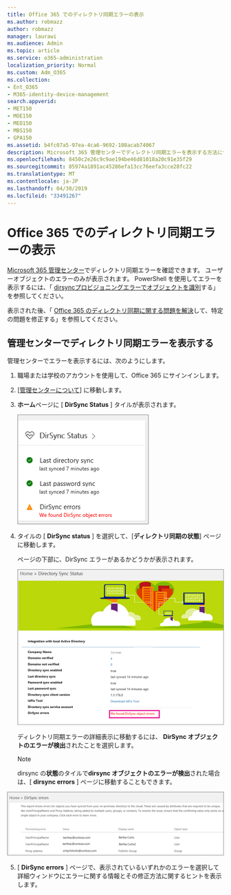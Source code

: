 ```yaml
---
title: Office 365 でのディレクトリ同期エラーの表示
ms.author: robmazz
author: robmazz
manager: laurawi
ms.audience: Admin
ms.topic: article
ms.service: o365-administration
localization_priority: Normal
ms.custom: Adm_O365
ms.collection:
- Ent_O365
- M365-identity-device-management
search.appverid:
- MET150
- MOE150
- MED150
- MBS150
- GPA150
ms.assetid: b4fc07a5-97ea-4ca6-9692-108acab74067
description: Microsoft 365 管理センターでディレクトリ同期エラーを表示する方法について説明します。
ms.openlocfilehash: 8450c2e26c9c9ae194be46d81018a20c91e35f29
ms.sourcegitcommit: 85974a1891ac45286efa13cc76eefa3cce28fc22
ms.translationtype: MT
ms.contentlocale: ja-JP
ms.lasthandoff: 04/30/2019
ms.locfileid: "33491267"
---
```

# <a name="view-directory-synchronization-errors-in-office-365"></a>Office 365 でのディレクトリ同期エラーの表示

[Microsoft 365 管理センター](https://admin.microsoft.com)でディレクトリ同期エラーを確認できます。 ユーザーオブジェクトのエラーのみが表示されます。 PowerShell を使用してエラーを表示するには、「 [dirsyncプロビジョニングエラーでオブジェクトを識別](https://docs.microsoft.com/azure/active-directory/hybrid/how-to-connect-syncservice-duplicate-attribute-resiliency)する」を参照してください。

表示された後、「 [Office 365 のディレクトリ同期に関する問題を解決](fix-problems-with-directory-synchronization.md)して、特定の問題を修正する」を参照してください。
  
## <a name="view-directory-synchronization-errors-in-the-admin-center"></a>管理センターでディレクトリ同期エラーを表示する

管理センターでエラーを表示するには、次のようにします。
  
1. 職場または学校のアカウントを使用して、Office 365 にサインインします。 
    
2. [[管理センターについて](https://support.office.com/article/758befc4-0888-4009-9f14-0d147402fd23)] に移動します。
    
3. **ホーム**ページに [ **DirSync Status** ] タイルが表示されます。 
    
    ![管理センタープレビューの [DirSync Status] タイル](media/060006e9-de61-49d5-8979-e77cda198e71.png)
  
4. タイルの [ **DirSync status** ] を選択して、[**ディレクトリ同期の状態**] ページに移動します。 
    
    ページの下部に、DirSync エラーがあるかどうかが表示されます。
    
    ![[ディレクトリ同期の状態] ページで、DirSync オブジェクトエラーが発生しているかどうかを確認できます。](media/882094a3-80d3-4aae-b90b-78b27047974c.png)
  
    ディレクトリ同期エラーの詳細表示に移動するには、 **DirSync オブジェクトのエラーが検出**されたことを選択します。 
    
    > [!NOTE]
    > dirsync の**状態**のタイルで**dirsync オブジェクトのエラーが検出**された場合は、[ **dirsync errors** ] ページに移動することもできます。 
  
![DirSync errors ページ](media/a6e302d4-6be7-4e3a-b4b5-81c5a2c02952.png)
  
5. [ **DirSync errors** ] ページで、表示されているいずれかのエラーを選択して詳細ウィンドウにエラーに関する情報とその修正方法に関するヒントを表示します。 
